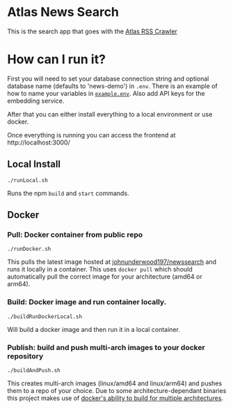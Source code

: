 # Atlas News Search
This is the search app that goes with the [Atlas RSS Crawler](https://github.com/JohnGUnderwood/atlas-rss-crawler)

# How can I run it?
First you will need to set your database connection string and optional database name (defaults to 'news-demo') in `.env`. There is an example of how to name your variables in [`example.env`](./example.env). Also add API keys for the embedding service.

After that you can either install everything to a local environment or use docker.

Once everything is running you can access the frontend at http://localhost:3000/

## Local Install
```
./runLocal.sh
```
Runs the npm `build` and `start` commands.

## Docker

### Pull: Docker container from public repo
```
./runDocker.sh
```

This pulls the latest image hosted at [johnunderwood197/newssearch](https://hub.docker.com/r/johnunderwood197/newssearch) and runs it locally in a container. This uses `docker pull` which should automatically pull the correct image for your architecture (amd64 or arm64).

### Build: Docker image and run container locally.
```
./buildRunDockerLocal.sh
```

Will build a docker image and then run it in a local container.

### Publish: build and push multi-arch images to your docker repository
```
./buildAndPush.sh
```

This creates multi-arch images (linux/amd64 and linux/arm64) and pushes them to a repo of your choice. Due to some architecture-dependant binaries this project makes use of [docker's ability to build for multiple architectures](https://docs.docker.com/build/building/multi-platform/#cross-compilation).